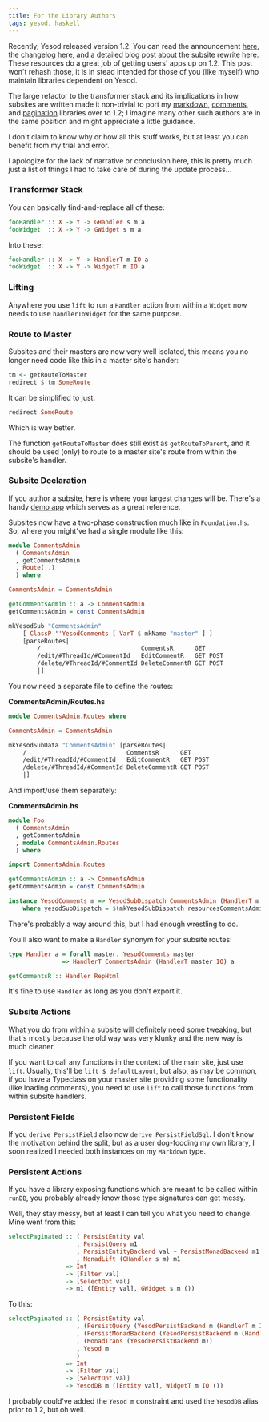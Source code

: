 ```yaml
---
title: For the Library Authors
tags: yesod, haskell
---
```


Recently, Yesod released version 1.2. You can read the announcement 
[here][announcement], the changelog [here][changelog], and a detailed 
blog post about the subsite rewrite [here][subsite]. These resources do 
a great job of getting users' apps up on 1.2. This post won't rehash 
those, it is in stead intended for those of you (like myself) who 
maintain libraries dependent on Yesod.

[announcement]: http://www.yesodweb.com/blog/2013/05/yesod-1-2-released
[changelog]: https://github.com/yesodweb/yesod/wiki/Changelog#yesod-12-not-yet-released
[subsite]: http://www.yesodweb.com/blog/2013/03/big-subsite-rewrite

The large refactor to the transformer stack and its implications in how 
subsites are written made it non-trivial to port my [markdown][], 
[comments][], and [pagination][] libraries over to 1.2; I imagine many 
other such authors are in the same position and might appreciate a 
little guidance.

I don't claim to know why or how all this stuff works, but at least you 
can benefit from my trial and error.

[markdown]: https://github.com/pbrisbin/yesod-markdown
[comments]: https://github.com/pbrisbin/yesod-comments
[pagination]: https://github.com/pbrisbin/yesod-paginator

<div class="well">
I apologize for the lack of narrative or conclusion here, this is pretty 
much just a list of things I had to take care of during the update 
process...
</div>

### Transformer Stack

You can basically find-and-replace all of these:

```haskell 
fooHandler :: X -> Y -> GHandler s m a
fooWidget  :: X -> Y -> GWidget s m a
```

Into these:

```haskell 
fooHandler :: X -> Y -> HandlerT m IO a
fooWidget  :: X -> Y -> WidgetT m IO a
```

### Lifting

Anywhere you use `lift` to run a `Handler` action from within a `Widget` 
now needs to use `handlerToWidget` for the same purpose.

### Route to Master

Subsites and their masters are now very well isolated, this means you no 
longer need code like this in a master site's hander:

```haskell 
tm <- getRouteToMaster
redirect $ tm SomeRoute
```

It can be simplified to just:

```haskell 
redirect SomeRoute
```

Which is way better.

The function `getRouteToMaster` does still exist as `getRouteToParent`, 
and it should be used (only) to route to a master site's route from 
within the subsite's handler.

### Subsite Declaration

If you author a subsite, here is where your largest changes will be. 
There's a handy [demo app][demo] which serves as a great reference.

[demo]: https://github.com/yesodweb/yesod/tree/new-subsite/demo

Subsites now have a two-phase construction much like in `Foundation.hs`. 
So, where you might've had a single module like this:

```haskell 
module CommentsAdmin
  ( CommentsAdmin
  , getCommentsAdmin
  , Route(..)
  ) where

CommentsAdmin = CommentsAdmin

getCommentsAdmin :: a -> CommentsAdmin
getCommentsAdmin = const CommentsAdmin

mkYesodSub "CommentsAdmin"
    [ ClassP ''YesodComments [ VarT $ mkName "master" ] ]
    [parseRoutes|
        /                            CommentsR      GET
        /edit/#ThreadId/#CommentId   EditCommentR   GET POST
        /delete/#ThreadId/#CommentId DeleteCommentR GET POST
        |]
```

You now need a separate file to define the routes:

**CommentsAdmin/Routes.hs**

```haskell 
module CommentsAdmin.Routes where

CommentsAdmin = CommentsAdmin

mkYesodSubData "CommentsAdmin" [parseRoutes|
    /                            CommentsR      GET
    /edit/#ThreadId/#CommentId   EditCommentR   GET POST
    /delete/#ThreadId/#CommentId DeleteCommentR GET POST
    |]
```

And import/use them separately:

**CommentsAdmin.hs**

```haskell 
module Foo
  ( CommentsAdmin
  , getCommentsAdmin
  , module CommentsAdmin.Routes
  ) where

import CommentsAdmin.Routes

getCommentsAdmin :: a -> CommentsAdmin
getCommentsAdmin = const CommentsAdmin

instance YesodComments m => YesodSubDispatch CommentsAdmin (HandlerT m IO)
    where yesodSubDispatch = $(mkYesodSubDispatch resourcesCommentsAdmin)
```

<div class="well">
There's probably a way around this, but I had enough wrestling to do.
</div>

You'll also want to make a `Handler` synonym for your subsite routes:

```haskell 
type Handler a = forall master. YesodComments master
               => HandlerT CommentsAdmin (HandlerT master IO) a

getCommentsR :: Handler RepHtml
```

It's fine to use `Handler` as long as you don't export it.

### Subsite Actions

What you do from within a subsite will definitely need some tweaking, 
but that's mostly because the old way was very klunky and the new way is 
much cleaner.

If you want to call any functions in the context of the main site, just 
use `lift`. Usually, this'll be `lift $ defaultLayout`, but also, as may 
be common, if you have a Typeclass on your master site providing some 
functionality (like loading comments), you need to use `lift` to call 
those functions from within subsite handlers.

### Persistent Fields

If you `derive PersistField` also now `derive PersistFieldSql`. I don't 
know the motivation behind the split, but as a user dog-fooding my own 
library, I soon realized I needed both instances on my `Markdown` type.

### Persistent Actions

If you have a library exposing functions which are meant to be called 
within `runDB`, you probably already know those type signatures can get 
messy.

Well, they stay messy, but at least I can tell you what you need to 
change. Mine went from this:

```haskell 
selectPaginated :: ( PersistEntity val
                   , PersistQuery m1
                   , PersistEntityBackend val ~ PersistMonadBackend m1
                   , MonadLift (GHandler s m) m1
                => Int
                -> [Filter val]
                -> [SelectOpt val]
                -> m1 ([Entity val], GWidget s m ())
```

To this:

```haskell 
selectPaginated :: ( PersistEntity val
                   , (PersistQuery (YesodPersistBackend m (HandlerT m IO)))
                   , (PersistMonadBackend (YesodPersistBackend m (HandlerT m IO)) ~ PersistEntityBackend val)
                   , (MonadTrans (YesodPersistBackend m))
                   , Yesod m
                   )
                => Int
                -> [Filter val]
                -> [SelectOpt val]
                -> YesodDB m ([Entity val], WidgetT m IO ())
```

I probably could've added the `Yesod m` constraint and used the 
`YesodDB` alias prior to 1.2, but oh well.
